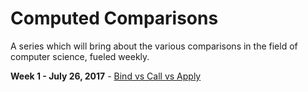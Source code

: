 # Computed Comparisons
A series which will bring about the various comparisons in the field of computer science, fueled weekly.

**Week 1 - July 26, 2017** - [Bind vs Call vs Apply](https://medium.com/computed-comparisons/bind-vs-call-vs-apply-9fd12809f420)
